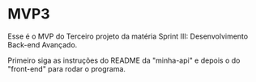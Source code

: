 # MVP3

Esse é o MVP do Terceiro projeto da matéria Sprint III: Desenvolvimento Back-end Avançado.

Primeiro siga as instruções do README da  "minha-api" e depois o do "front-end" para rodar o programa.

